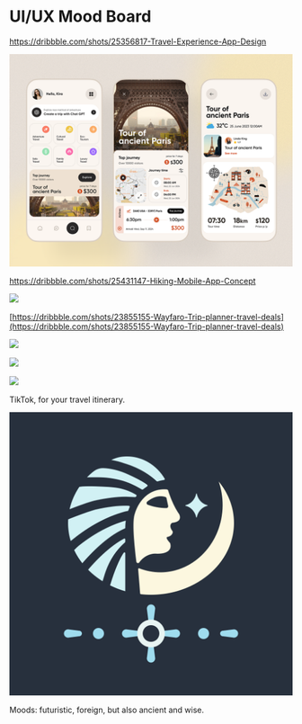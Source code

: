 # UI/UX Mood Board

https://dribbble.com/shots/25356817-Travel-Experience-App-Design

![image.png](images/mood-board-image.png)

https://dribbble.com/shots/25431147-Hiking-Mobile-App-Concept

![](https://cdn.dribbble.com/userupload/18300021/file/original-47d56b7c7d0dceafe97809c91a8c6da0.jpg?resize=1504x1128&vertical=center)

[https://dribbble.com/shots/23855155-Wayfaro-Trip-planner-travel-deals](https://dribbble.com/shots/23855155-Wayfaro-Trip-planner-travel-deals)

![](https://cdn.dribbble.com/userupload/13661312/file/original-122ef037d2998ae5a21e2c7275daa221.png?resize=1504x1128&vertical=center)

![](https://cdn.dribbble.com/userupload/13661474/file/original-12e579632ef70c98d5a33912dff1db41.png?resize=1504x1128&vertical=center)

![](https://mir-s3-cdn-cf.behance.net/project_modules/source/0d4de3215764999.6773619475f77.jpg)

TikTok, for your travel itinerary.

![konsu-maybe.svg](images/konsu-maybe.svg)

Moods: futuristic, foreign, but also ancient and wise.
